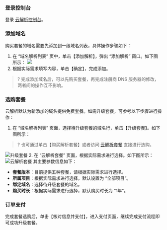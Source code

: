 ### 登录控制台
登录 [云解析控制台](https://console.cloud.tencent.com/cns)。

### 添加域名
购买套餐的域名需要先添加到一级域名列表，具体操作步骤如下：
1. 在 “域名解析列表” 页中，单击【添加解析】，弹出 “添加解析” 窗口。如下图所示：
![](https://main.qcloudimg.com/raw/f36d151e72c52669cdb9615e842373ce.png)
2. 根据实际需求填写内容，单击【确定】，完成添加。
>? 完成添加域名后，可以先购买套餐，再完成注册商 DNS 服务器的修改，两者间的操作互不影响。

### 选购套餐

云解析默认为新添加的域名提供免费套餐。如需升级套餐，可参考以下步骤进行操作：
1. 在 “域名解析列表” 页面，选择待升级套餐的域名行，单击【升级套餐】。如下图所示：
>? 也可通过单击【购买解析套餐】或者访问 [云解析套餐](https://buy.cloud.tencent.com/cns) 直接进行选购。

 ![升级套餐](https://main.qcloudimg.com/raw/990913a710bf4f06af57e38e4379ca43.png)
2. 在 “云解析套餐” 页面，根据实际需求进行选择。如下图所示：
![云解析套餐](https://main.qcloudimg.com/raw/06cc772d73240e4e251f98159116a86f.png)
其主要参数信息如下：
 - **套餐版本**：目前提供五种套餐，请根据实际需求进行选择。
 - **所属项目**：根据实际需求进行选择，默认设置为 “全部项目”。
 - **绑定域名**：选择待升级套餐的域名。
 - **购买时长**：根据实际需求进行选择，默认购买时长为 “1年”。

### 订单支付
完成套餐选购后，单击【核对信息并支付】，进入支付页面，继续完成支付流程即可成功升级套餐。
